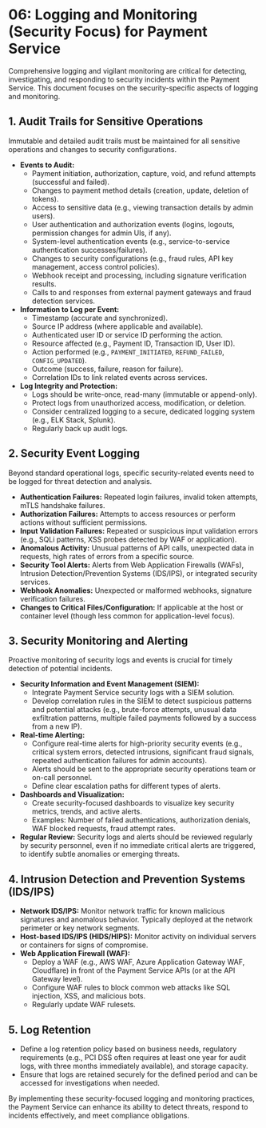 # 06: Logging and Monitoring (Security Focus) for Payment Service

Comprehensive logging and vigilant monitoring are critical for detecting, investigating, and responding to security incidents within the Payment Service. This document focuses on the security-specific aspects of logging and monitoring.

## 1. Audit Trails for Sensitive Operations

Immutable and detailed audit trails must be maintained for all sensitive operations and changes to security configurations.

*   **Events to Audit:**
    *   Payment initiation, authorization, capture, void, and refund attempts (successful and failed).
    *   Changes to payment method details (creation, update, deletion of tokens).
    *   Access to sensitive data (e.g., viewing transaction details by admin users).
    *   User authentication and authorization events (logins, logouts, permission changes for admin UIs, if any).
    *   System-level authentication events (e.g., service-to-service authentication successes/failures).
    *   Changes to security configurations (e.g., fraud rules, API key management, access control policies).
    *   Webhook receipt and processing, including signature verification results.
    *   Calls to and responses from external payment gateways and fraud detection services.
*   **Information to Log per Event:**
    *   Timestamp (accurate and synchronized).
    *   Source IP address (where applicable and available).
    *   Authenticated user ID or service ID performing the action.
    *   Resource affected (e.g., Payment ID, Transaction ID, User ID).
    *   Action performed (e.g., `PAYMENT_INITIATED`, `REFUND_FAILED`, `CONFIG_UPDATED`).
    *   Outcome (success, failure, reason for failure).
    *   Correlation IDs to link related events across services.
*   **Log Integrity and Protection:**
    *   Logs should be write-once, read-many (immutable or append-only).
    *   Protect logs from unauthorized access, modification, or deletion.
    *   Consider centralized logging to a secure, dedicated logging system (e.g., ELK Stack, Splunk).
    *   Regularly back up audit logs.

## 2. Security Event Logging

Beyond standard operational logs, specific security-related events need to be logged for threat detection and analysis.

*   **Authentication Failures:** Repeated login failures, invalid token attempts, mTLS handshake failures.
*   **Authorization Failures:** Attempts to access resources or perform actions without sufficient permissions.
*   **Input Validation Failures:** Repeated or suspicious input validation errors (e.g., SQLi patterns, XSS probes detected by WAF or application).
*   **Anomalous Activity:** Unusual patterns of API calls, unexpected data in requests, high rates of errors from a specific source.
*   **Security Tool Alerts:** Alerts from Web Application Firewalls (WAFs), Intrusion Detection/Prevention Systems (IDS/IPS), or integrated security services.
*   **Webhook Anomalies:** Unexpected or malformed webhooks, signature verification failures.
*   **Changes to Critical Files/Configuration:** If applicable at the host or container level (though less common for application-level focus).

## 3. Security Monitoring and Alerting

Proactive monitoring of security logs and events is crucial for timely detection of potential incidents.

*   **Security Information and Event Management (SIEM):**
    *   Integrate Payment Service security logs with a SIEM solution.
    *   Develop correlation rules in the SIEM to detect suspicious patterns and potential attacks (e.g., brute-force attempts, unusual data exfiltration patterns, multiple failed payments followed by a success from a new IP).
*   **Real-time Alerting:**
    *   Configure real-time alerts for high-priority security events (e.g., critical system errors, detected intrusions, significant fraud signals, repeated authentication failures for admin accounts).
    *   Alerts should be sent to the appropriate security operations team or on-call personnel.
    *   Define clear escalation paths for different types of alerts.
*   **Dashboards and Visualization:**
    *   Create security-focused dashboards to visualize key security metrics, trends, and active alerts.
    *   Examples: Number of failed authentications, authorization denials, WAF blocked requests, fraud attempt rates.
*   **Regular Review:** Security logs and alerts should be reviewed regularly by security personnel, even if no immediate critical alerts are triggered, to identify subtle anomalies or emerging threats.

## 4. Intrusion Detection and Prevention Systems (IDS/IPS)

*   **Network IDS/IPS:** Monitor network traffic for known malicious signatures and anomalous behavior. Typically deployed at the network perimeter or key network segments.
*   **Host-based IDS/IPS (HIDS/HIPS):** Monitor activity on individual servers or containers for signs of compromise.
*   **Web Application Firewall (WAF):**
    *   Deploy a WAF (e.g., AWS WAF, Azure Application Gateway WAF, Cloudflare) in front of the Payment Service APIs (or at the API Gateway level).
    *   Configure WAF rules to block common web attacks like SQL injection, XSS, and malicious bots.
    *   Regularly update WAF rulesets.

## 5. Log Retention

*   Define a log retention policy based on business needs, regulatory requirements (e.g., PCI DSS often requires at least one year for audit logs, with three months immediately available), and storage capacity.
*   Ensure that logs are retained securely for the defined period and can be accessed for investigations when needed.

By implementing these security-focused logging and monitoring practices, the Payment Service can enhance its ability to detect threats, respond to incidents effectively, and meet compliance obligations.